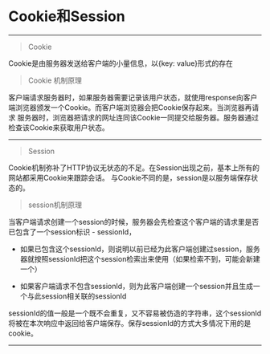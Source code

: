# Cookie和Session
---

> Cookie

  Cookie是由服务器发送给客户端的小量信息，以{key: value}形式的存在


> Cookie 机制原理

  客户端请求服务器时，如果服务器需要记录该用户状态，就使用response向客户端浏览器颁发一个Cookie。而客户端浏览器会把Cookie保存起来。当浏览器再请求 服务器时，浏览器把请求的网址连同该Cookie一同提交给服务器。服务器通过检查该Cookie来获取用户状态。

  ---

> Session

  Cookie机制弥补了HTTP协议无状态的不足。在Session出现之前，基本上所有的网站都采用Cookie来跟踪会话。
  与Cookie不同的是，session是以服务端保存状态的。

> session机制原理

  当客户端请求创建一个session的时候，服务器会先检查这个客户端的请求里是否已包含了一个session标识 - sessionId，

  + 如果已包含这个sessionId，则说明以前已经为此客户端创建过session，服务器就按照sessionId把这个session检索出来使用（如果检索不到，可能会新建一个）

  + 如果客户端请求不包含sessionId，则为此客户端创建一个session并且生成一个与此session相关联的sessionId

  sessionId的值一般是一个既不会重复，又不容易被仿造的字符串，这个sessionId将被在本次响应中返回给客户端保存。保存sessionId的方式大多情况下用的是cookie。

  ---